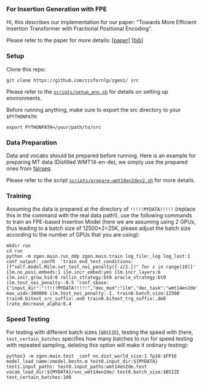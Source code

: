 ### For Insertion Generation with FPE

Hi, this describes our implementation for our paper: "Towards More Efficient Insertion Transformer with Fractional Positional Encoding".

Please refer to the paper for more details: [[paper]](TODO) [[bib]](TODO)

### Setup

Clone this repo:

	git clone https://github.com/zzsfornlp/zgen1/ src

Please refer to the [`scripts/setup_env.sh`](./scripts/setup_env.sh) for details on setting up environments.

Before running anything, make sure to export the src directory to your `$PYTHONPATH`:

    export PYTHONPATH=/your/path/to/src

### Data Preparation

Data and vocabs should be prepared before running. Here is an example for preparing MT data (Distilled WMT14-en-de), we simply use the prepared ones from [fairseq](https://github.com/facebookresearch/fairseq/blob/main/examples/nonautoregressive_translation/README.md).

Please refer to the script [`scripts/prepare-wmt14en2dev2.sh`](./scripts/prepare-wmt14en2dev2.sh) for more details.

### Training

Assuming the data is prepared at the directory of `!!!!!MYDATA!!!!!` (replace this in the command with the real data path!), use the following commands to train an FPE-based Insertion Model (here we are assuming using 2 GPUs, thus leading to a batch size of 12500*2=25K, please adjust the batch size according to the number of GPUs that you are using):

    mkdir run
    cd run
    python -m zgen.main.run_ddp zgen.main.train log_file:_log log_last:1 conf_output:_confR  'train_end_test_conditions:[f"self.model.Milm.set_test_noi_penalty({-z/2.})" for z in range(10)]'  ilm.no_posi_embeds:1 ilm.incr_embed:yes ilm.incr_layers:6 ilm.incr_grow_hid:0 rollin_strategy:bt0 oracle_strategy:bt0 ilm.test_noi_penalty:-0.5 'conf_sbase:{"input_dir":"!!!!!MYDATA!!!!!","dec_mod":"ilm","dec_task":"wmt14en2de"}' max_uidx:300000 ilm.test_noi_penalty:-1. train0.batch_size:12500 train0.bitext_src_suffix:.enD train0.bitext_trg_suffix:.deD lrate_decrease_alpha:0.4

### Speed Testing

For testing with different batch sizes (`$BSIZE`), testing the speed with (here, `test_certain_batches` specifies how many batches to run for speed testing with repeated sampling, deleting this option will make it ordinary testing):

    python3 -m zgen.main.test _conf nn.dist_world_size:1 fp16:$FP16 model_load_name:zmodel.bestn.m test0.input_dir:${MYDATA} test1.input_paths: test0.input_paths:wmt14en2de.test vocab_load_dir:${MYDATA}/voc_wmt14en2de/ test0.batch_size:$BSIZE test_certain_batches:100
